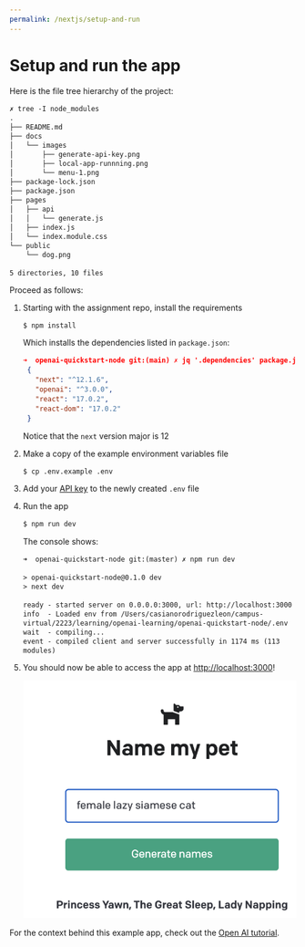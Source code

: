 ```yaml
---
permalink: /nextjs/setup-and-run
--- 
```


# Setup and run the app

Here is the file tree hierarchy of the project:

```
✗ tree -I node_modules 
.
├── README.md
├── docs
│   └── images
│       ├── generate-api-key.png
│       ├── local-app-runnning.png
│       └── menu-1.png
├── package-lock.json
├── package.json
├── pages
│   ├── api
│   │   └── generate.js
│   ├── index.js
│   └── index.module.css
└── public
    └── dog.png

5 directories, 10 files
```

Proceed as follows:

1. Starting with the assignment repo, install the requirements

   ```bash
   $ npm install
   ```

   Which installs the dependencies listed in `package.json`:

   ```json
   ➜  openai-quickstart-node git:(main) ✗ jq '.dependencies' package.json 
    {
      "next": "^12.1.6",
      "openai": "^3.0.0",
      "react": "17.0.2",
      "react-dom": "17.0.2"
    }
   ```
   Notice that the `next` version major is 12 

2. Make a copy of the example environment variables file

   ```bash
   $ cp .env.example .env
   ```

3. Add your [API key](https://beta.openai.com/account/api-keys) to the newly created `.env` file

4. Run the app

   ```bash
   $ npm run dev
   ```

   The console shows:

   ``` 
   ➜  openai-quickstart-node git:(master) ✗ npm run dev

   > openai-quickstart-node@0.1.0 dev
   > next dev

   ready - started server on 0.0.0.0:3000, url: http://localhost:3000
   info  - Loaded env from /Users/casianorodriguezleon/campus-virtual/2223/learning/openai-learning/openai-quickstart-node/.env
   wait  - compiling...
   event - compiled client and server successfully in 1174 ms (113 modules)
   ```

5. You should now be able to access the app at [http://localhost:3000](http://localhost:3000)! 

   ![](/assets/images/nextjs/local-app-runnning.png)


For the context behind this example app, check out the [Open AI tutorial](https://beta.openai.com/docs/quickstart).
